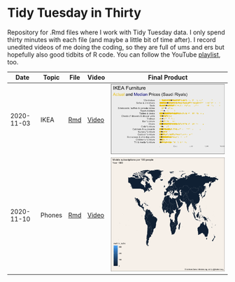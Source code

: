 # Tidy Tuesday in Thirty

Repository for .Rmd files where I work with Tidy Tuesday data. I only spend thirty minutes with each file (and maybe a little bit of time after). I record unedited videos of me doing the coding, so they are full of ums and ers but hopefully also good tidbits of R code. You can follow the YouTube [playlist](https://www.youtube.com/playlist?list=PLyEH7o09I464lt0JBNqchKo6dxWD8W8rr), too.


|Date | Topic | File | Video | Final Product | 
| ------ | ------ | ------ | ------ | ------ |
|2020-11-03 | IKEA |  [Rmd](2020_11_03_tidy_tuesday.Rmd) |  [Video](https://youtu.be/iFg89oVJ1xw) | ![](images/ikea_price_final.png) |
|2020-11-10 | Phones | [Rmd](2020_11_10_tidy_tuesday.Rmd) | [Video](https://youtu.be/fcu4NqDcO4c) | ![](images/mobile_over_time.gif)
